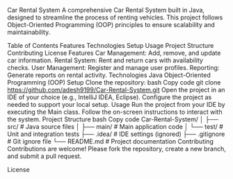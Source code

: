 
Car Rental System
A comprehensive Car Rental System built in Java, designed to streamline the process of renting vehicles. This project follows Object-Oriented Programming (OOP) principles to ensure scalability and maintainability.

Table of Contents
Features
Technologies
Setup
Usage
Project Structure
Contributing
License
Features
Car Management: Add, remove, and update car information.
Rental System: Rent and return cars with availability checks.
User Management: Register and manage user profiles.
Reporting: Generate reports on rental activity.
Technologies
Java
Object-Oriented Programming (OOP)
Setup
Clone the repository:
bash
Copy code
git clone https://github.com/adesh9199/Car-Rental-System.git
Open the project in an IDE of your choice (e.g., IntelliJ IDEA, Eclipse).
Configure the project as needed to support your local setup.
Usage
Run the project from your IDE by executing the Main class.
Follow the on-screen instructions to interact with the system.
Project Structure
bash
Copy code
Car-Rental-System/
│
├── src/                      # Java source files
│   ├── main/                 # Main application code
│   └── test/                 # Unit and integration tests
├── .idea/                    # IDE settings (ignored)
├── .gitignore                # Git ignore file
└── README.md                 # Project documentation
Contributing
Contributions are welcome! Please fork the repository, create a new branch, and submit a pull request.

License
